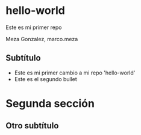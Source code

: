 # hello-world
Este es mi primer repo

Meza Gonzalez, marco.meza

## Subtítulo

- Este es mi primer cambio a mi repo 'hello-world'
- Este es el segundo bullet

# Segunda sección

## Otro subtítulo
